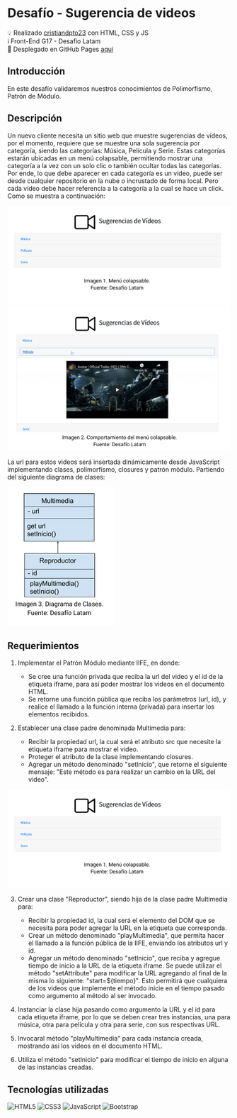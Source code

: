 # Desafío - Sugerencia de videos

💡 Realizado [cristiandpto23](https://github.com/cristiandpto23) con HTML, CSS y JS<br>
ℹ Front-End G17 - Desafío Latam<br>
🔗 Desplegado en GitHub Pages [aquí](#)

## Introducción

En este desafío validaremos nuestros conocimientos de Polimorfismo, Patrón de Módulo.

## Descripción

Un nuevo cliente necesita un sitio web que muestre sugerencias de vídeos, por el momento,  requiere que se muestre una sola sugerencia por categoría, siendo las categorías: Música,  Película y Serie. Estas categorías estarán ubicadas en un menú colapsable, permitiendo  mostrar una categoría a la vez con un solo clic o también ocultar todas las categorías. Por  ende, lo que debe aparecer en cada categoría es un vídeo, puede ser desde cualquier  repositorio en la nube o incrustado de forma local. Pero cada vídeo debe hacer referencia a  la categoría a la cual se hace un click. Como se muestra a continuación:

![alt text](image.png)
![alt text](image-1.png)

La url para estos videos será insertada  dinámicamente desde JavaScript implementando clases, polimorfismo, closures y patrón  módulo. Partiendo del siguiente diagrama de clases:

![alt text](image-2.png)


## Requerimientos

1. Implementar el Patrón Módulo mediante IIFE, en donde:

    - Se cree una función privada que reciba la url del video y el id de la etiqueta iframe, para así poder mostrar los videos en el documento HTML.
    - Se retorne una función pública que reciba los parámetros (url, id), y realice el llamado a la función interna (privada) para insertar los elementos recibidos.

2. Establecer una clase padre denominada Multimedia para:

    - Recibir la propiedad url, la cual será el atributo src que necesite la etiqueta iframe para mostrar el video.
    - Proteger el atributo de la clase implementando closures.
    - Agregar un método denominado "setInicio", que retorne el siguiente mensaje: "Este método es para realizar un cambio en la URL del video".

![alt text](image.png)

3. Crear una clase "Reproductor", siendo hija de la clase padre Multimedia para:

    - Recibir la propiedad id, la cual será el elemento del DOM que se necesita para poder agregar la URL en la etiqueta que corresponda.
    - Crear un método denominado "playMultimedia", que permita hacer el llamado a la función pública de la IIFE, enviando los atributos url y id.
    - Agregar un método denominado "setInicio", que reciba y agregue tiempo de inicio a la URL de la etiqueta iframe. Se puede utilizar el método "setAttribute" para modificar la URL agregando al final de la misma lo siguiente: "start=${tiempo}". Esto permitirá que cualquiera  de los videos que implemente el método inicie en el tiempo pasado como argumento al método al ser invocado.

4. Instanciar la clase hija pasando como argumento la URL y el id para cada etiqueta iframe, por lo que se deben crear tres instancias, una para música, otra para película y otra para serie, con sus respectivas URL.

5. Invocaral método "playMultimedia" para cada instancia creada, mostrando así los videos en el documento HTML.

6. Utiliza el método "setInicio" para modificar el tiempo de inicio en alguna de las instancias creadas.

## Tecnologías utilizadas

![HTML5](https://img.shields.io/badge/HTML5-E34F26?style=for-the-badge&logo=html5&logoColor=white) ![CSS3](https://img.shields.io/badge/CSS3-1572B6?style=for-the-badge&logo=css3&logoColor=white) ![JavaScript](https://img.shields.io/badge/JavaScript-323330?style=for-the-badge&logo=javascript&logoColor=F7DF1E) ![Bootstrap](https://img.shields.io/badge/Bootstrap-563D7C?style=for-the-badge&logo=bootstrap&logoColor=white) 